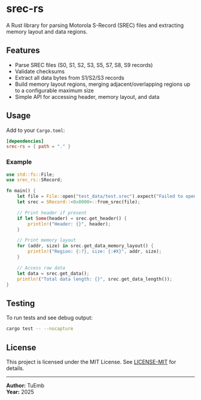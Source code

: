 # srec-rs

A Rust library for parsing Motorola S-Record (SREC) files and extracting memory layout and data regions.

## Features

- Parse SREC files (S0, S1, S2, S3, S5, S7, S8, S9 records)
- Validate checksums
- Extract all data bytes from S1/S2/S3 records
- Build memory layout regions, merging adjacent/overlapping regions up to a configurable maximum size
- Simple API for accessing header, memory layout, and data

## Usage

Add to your `Cargo.toml`:

```toml
[dependencies]
srec-rs = { path = "." }
```

### Example

```rust
use std::fs::File;
use srec_rs::SRecord;

fn main() {
    let file = File::open("test_data/test.srec").expect("Failed to open file");
    let srec = SRecord::<0x8000>::from_srec(file);

    // Print header if present
    if let Some(header) = srec.get_header() {
        println!("Header: {}", header);
    }

    // Print memory layout
    for (addr, size) in srec.get_data_memory_layout() {
        println!("Region: {:?}, size: {:#X}", addr, size);
    }

    // Access raw data
    let data = srec.get_data();
    println!("Total data length: {}", srec.get_data_length());
}
```

## Testing

To run tests and see debug output:

```sh
cargo test -- --nocapture
```

## License

This project is licensed under the MIT License. See [LICENSE-MIT](LICENSE-MIT) for details.

---

**Author:** TuEmb  
**Year:** 2025